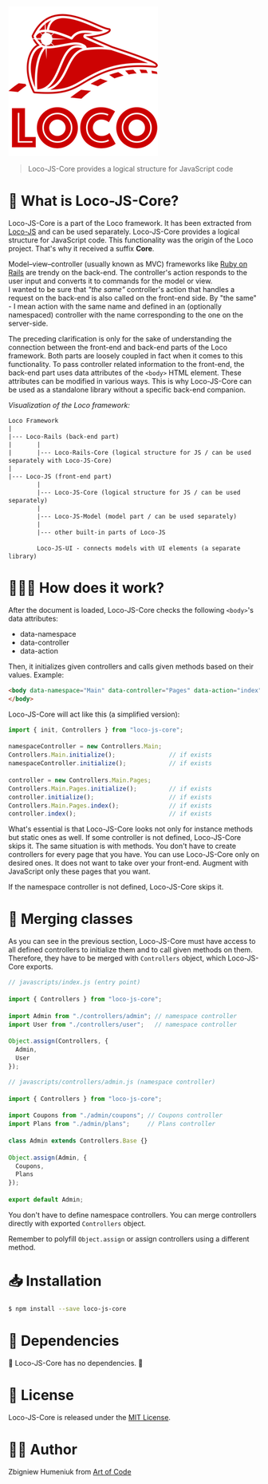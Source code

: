 ![logo](https://raw.githubusercontent.com/artofcodelabs/artofcodelabs.github.io/master/assets/ext/loco_logo_trans_sqr-300px.png)

> Loco-JS-Core provides a logical structure for JavaScript code

# 🧐 What is Loco-JS-Core?

Loco-JS-Core is a part of the Loco framework. It has been extracted from [Loco-JS](https://github.com/locoframework/loco-js) and can be used separately. Loco-JS-Core provides a logical structure for JavaScript code. This functionality was the origin of the Loco project. That's why it received a suffix **Core**. 

Model–view–controller (usually known as MVC) frameworks like [Ruby on Rails](https://rubyonrails.org) are trendy on the back-end. The controller's action responds to the user input and converts it to commands for the model or view.  
I wanted to be sure that _"the same"_ controller's action that handles a request on the back-end is also called on the front-end side. By "the same" - I mean action with the same name and defined in an (optionally namespaced) controller with the name corresponding to the one on the server-side. 

The preceding clarification is only for the sake of understanding the connection between the front-end and back-end parts of the Loco framework. Both parts are loosely coupled in fact when it comes to this functionality. To pass controller related information to the front-end, the back-end part uses data attributes of the `<body>` HTML element. These attributes can be modified in various ways. This is why Loco-JS-Core can be used as a standalone library without a specific back-end companion.

*Visualization of the Loco framework:*

```
Loco Framework
|
|--- Loco-Rails (back-end part)
|       |
|       |--- Loco-Rails-Core (logical structure for JS / can be used separately with Loco-JS-Core)
|
|--- Loco-JS (front-end part)
        |
        |--- Loco-JS-Core (logical structure for JS / can be used separately)
        |
        |--- Loco-JS-Model (model part / can be used separately)
        |
        |--- other built-in parts of Loco-JS

        Loco-JS-UI - connects models with UI elements (a separate library)
```

# 👷🏻‍♂️ How does it work?

After the document is loaded, Loco-JS-Core checks the following `<body>`'s data attributes:

* data-namespace
* data-controller
* data-action

Then, it initializes given controllers and calls given methods based on their values. Example:

```html
<body data-namespace="Main" data-controller="Pages" data-action="index">
</body>
```

Loco-JS-Core will act like this (a simplified version):

```javascript
import { init, Controllers } from "loco-js-core";

namespaceController = new Controllers.Main;
Controllers.Main.initialize();               // if exists
namespaceController.initialize();            // if exists

controller = new Controllers.Main.Pages;
Controllers.Main.Pages.initialize();         // if exists
controller.initialize();                     // if exists
Controllers.Main.Pages.index();              // if exists
controller.index();                          // if exists
```

What's essential is that Loco-JS-Core looks not only for instance methods but static ones as well. If some controller is not defined, Loco-JS-Core skips it. The same situation is with methods. You don't have to create controllers for every page that you have. You can use Loco-JS-Core only on desired ones. It does not want to take over your front-end. Augment with JavaScript only these pages that you want.

If the namespace controller is not defined, Loco-JS-Core skips it.

# 🔩 Merging classes

As you can see in the previous section, Loco-JS-Core must have access to all defined controllers to initialize them and to call given methods on them. Therefore, they have to be merged with `Controllers` object, which Loco-JS-Core exports.

```javascript
// javascripts/index.js (entry point)

import { Controllers } from "loco-js-core";

import Admin from "./controllers/admin"; // namespace controller
import User from "./controllers/user";   // namespace controller

Object.assign(Controllers, {
  Admin,
  User
});
```

```javascript
// javascripts/controllers/admin.js (namespace controller)

import { Controllers } from "loco-js-core";

import Coupons from "./admin/coupons"; // Coupons controller
import Plans from "./admin/plans";     // Plans controller

class Admin extends Controllers.Base {}

Object.assign(Admin, {
  Coupons,
  Plans
});

export default Admin;
```

You don't have to define namespace controllers. You can merge controllers directly with exported `Controllers` object.

Remember to polyfill `Object.assign` or assign controllers using a different method.

# 📥 Installation

```bash
$ npm install --save loco-js-core
```

# 🤝 Dependencies

🎊 Loco-JS-Core has no dependencies. 🎉

# 📜 License

Loco-JS-Core is released under the [MIT License](https://opensource.org/licenses/MIT).

# 👨‍🏭 Author

Zbigniew Humeniuk from [Art of Code](https://artofcode.co)